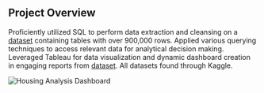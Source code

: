 ## Project Overview
Proficiently utilized SQL to perform data extraction and cleansing on a [dataset](https://www.kaggle.com/datasets/ahmedshahriarsakib/usa-real-estate-dataset) containing tables with over 900,000 rows. Applied various querying techniques to access relevant data for analytical decision making. Leveraged Tableau for data visualization and dynamic dashboard creation in engaging reports from [dataset](https://www.kaggle.com/datasets/austinreese/usa-housing-listings). All datasets found through Kaggle.

![Housing Analysis Dashboard](https://github.com/etflores1/Real-Estate-Database-Cleaning-and-Querying/assets/110417575/9c114e92-d3b6-42c6-ab61-99259e9f12cd)

